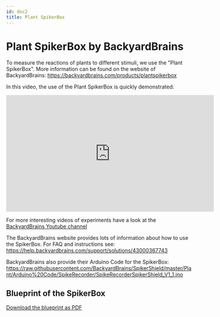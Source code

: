 ```yaml
---
id: doc2
title: Plant SpikerBox
---
```



# Plant SpikerBox by BackyardBrains 

To measure the reactions of plants to different stimuli, we use the "Plant SpikerBox". 
More information can be found on the website of BackyardBrains:
https://backyardbrains.com/products/plantspikerbox

In this video, the use of the Plant SpikerBox is quickly demonstrated:

<iframe width="560" height="315" src="https://www.youtube-nocookie.com/embed/tzI2rss7q_4" title="YouTube video player" frameborder="0" allow="accelerometer; autoplay; clipboard-write; encrypted-media; gyroscope; picture-in-picture" allowfullscreen></iframe>

For more interesting videos of experiments have a look at the [BackyardBrains Youtube channel](https://www.youtube.com/user/backyardbrains)

The BackyardBrains website provides lots of information about how to use the SpikerBox.
For FAQ and instructions see:
https://help.backyardbrains.com/support/solutions/43000367743

BackyardBrains also provide their Arduino Code for the SpikerBox:
https://raw.githubusercontent.com/BackyardBrains/SpikerShield/master/Plant/Arduino%20Code/SpikeRecorder/SpikeRecorderSpikerShield_V1_1.ino


## Blueprint of the SpikerBox

[Download the blueprint as PDF](./pdf/blueprint_spikerbox.pdf)